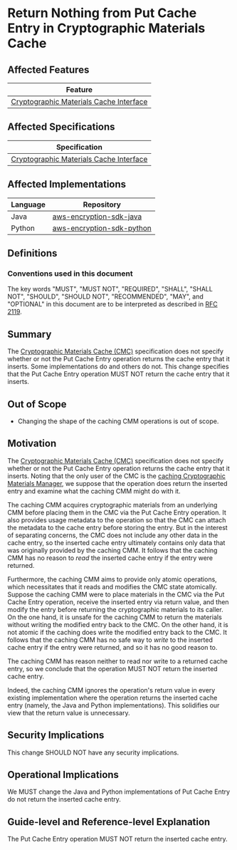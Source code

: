 [//]: # "Copyright Amazon.com Inc. or its affiliates. All Rights Reserved."
[//]: # "SPDX-License-Identifier: CC-BY-SA-4.0"

# Return Nothing from Put Cache Entry in Cryptographic Materials Cache

## Affected Features

| Feature                                                                                     |
| ------------------------------------------------------------------------------------------- |
| [Cryptographic Materials Cache Interface](../../framework/cryptographic-materials-cache.md) |

## Affected Specifications

| Specification                                                                               |
| ------------------------------------------------------------------------------------------- |
| [Cryptographic Materials Cache Interface](../../framework/cryptographic-materials-cache.md) |

## Affected Implementations

| Language | Repository                                                                    |
| -------- | ----------------------------------------------------------------------------- |
| Java     | [aws-encryption-sdk-java](https://github.com/aws/aws-encryption-sdk-java)     |
| Python   | [aws-encryption-sdk-python](https://github.com/aws/aws-encryption-sdk-python) |

## Definitions

### Conventions used in this document

The key words
"MUST", "MUST NOT", "REQUIRED", "SHALL", "SHALL NOT",
"SHOULD", "SHOULD NOT", "RECOMMENDED", "MAY", and "OPTIONAL"
in this document are to be interpreted as described in
[RFC 2119](https://tools.ietf.org/html/rfc2119).

## Summary

The [Cryptographic Materials Cache (CMC)](../../framework/cryptographic-materials-cache.md) specification
does not specify whether or not the Put Cache Entry operation
returns the cache entry that it inserts.
Some implementations do and others do not.
This change specifies that the Put Cache Entry operation
MUST NOT return the cache entry that it inserts.

## Out of Scope

- Changing the shape of the caching CMM operations is out of scope.

## Motivation

The [Cryptographic Materials Cache (CMC)](../../framework/cryptographic-materials-cache.md) specification
does not specify whether or not the Put Cache Entry operation
returns the cache entry that it inserts.
Noting that the only user of the CMC is the
[caching Cryptographic Materials Manager](../../framework/caching-cmm.md),
we suppose that the operation does return the inserted entry
and examine what the caching CMM might do with it.

The caching CMM acquires cryptographic materials
from an underlying CMM before placing them in the CMC
via the Put Cache Entry operation.
It also provides usage metadata to the operation
so that the CMC can attach the metadata to the cache entry
before storing the entry.
But in the interest of separating concerns,
the CMC does not include any other data in the cache entry,
so the inserted cache entry ultimately contains only
data that was originally provided by the caching CMM.
It follows that the caching CMM has no reason
to _read_ the inserted cache entry if the entry were returned.

Furthermore,
the caching CMM aims to provide only atomic operations,
which necessitates that it reads and modifies the CMC state atomically.
Suppose the caching CMM were to place materials in the CMC
via the Put Cache Entry operation,
receive the inserted entry via return value,
and then modify the entry
before returning the cryptographic materials to its caller.
On the one hand,
it is unsafe for the caching CMM to return the materials
without writing the modified entry back to the CMC.
On the other hand,
it is not atomic if the caching does write the modified entry back to the CMC.
It follows that the caching CMM has no safe way
to _write_ to the inserted cache entry if the entry were returned,
and so it has no good reason to.

The caching CMM has reason
neither to read nor write to a returned cache entry,
so we conclude that the operation MUST NOT return the inserted cache entry.

Indeed,
the caching CMM ignores the operation's return value
in every existing implementation
where the operation returns the inserted cache entry
(namely, the Java and Python implementations).
This solidifies our view that the return value is unnecessary.

## Security Implications

This change SHOULD NOT have any security implications.

## Operational Implications

We MUST change the Java and Python implementations of Put Cache Entry
do not return the inserted cache entry.

## Guide-level and Reference-level Explanation

The Put Cache Entry operation MUST NOT return the inserted cache entry.
